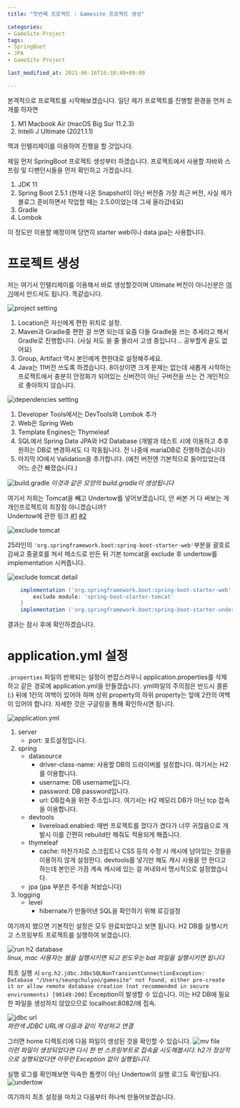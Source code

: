 ```yaml
---
title: "첫번째 프로젝트 : Gamesite 프로젝트 생성"

categories:
- GameSite-Project
tags:
- SpringBoot
- JPA
- GameSite Project

last_modified_at: 2021-06-16T10:38:40+09:00

---
```


본격적으로 프로젝트를 시작해보겠습니다.
일단 제가 프로젝트를 진행할 환경을 먼저 소개를 하자면

1. M1 Macbook Air (macOS Big Sur 11.2.3)
2. Intelli J Ultimate (2021.1.1)

맥과 인텔리제이를 이용하여 진행을 할 것입니다.

제일 먼저 SpringBoot 프로젝트 생성부터 하겠습니다.
프로젝트에서 사용할 자바와 스프링 및 디펜던시들을 먼저 확인하고 가겠습니다.

1. JDK 11
2. Spring Boot 2.5.1 (현재 나온 Snapshot이 아닌 버전중 가장 최근 버전, 사실 제가 블로그 준비하면서 작업할 때는 2.5.0이었는데 그새 올라갔네요)
3. Gradle
4. Lombok

이 정도만 이용할 예정이며 당연히 starter web이나 data jpa는 사용합니다.


# 프로젝트 생성
저는 여기서 인텔리제이를 이용해서 바로 생성할것이며 Ultimate 버전이 아니신분은 [여기](https://start.spring.io)에서 만드셔도 됩니다. 똑같습니다.

![project setting](/assets/images/gamesite/2/1.png)
1. Location은 자신에게 편한 위치로 설정.
2. Maven과 Gradle중 편한 걸 쓰면 되는데 요즘 다들 Gradle을 쓰는 추세라고 해서 Gradle로 진행합니다. (사실 저도 쓸 줄 몰라서 고생 중입니다... 공부할게 끝도 없어요)
3. Group, Artifact 역시 본인에게 편한대로 설정해주세요.
4. Java는 11버전 쓰도록 하겠습니다. 8이상이면 크게 문제는 없는데 새롭게 시작하는 프로젝트에서 충분히 안정화가 되어있는 신버전이 아닌 구버전을 쓰는 건 개인적으로 좋아하지 않습니다.

![dependencies setting](/assets/images/gamesite/2/2.png)
1. Developer Tools에서는 DevTools와 Lombok 추가
2. Web은 Spring Web
3. Template Engines는 Thymeleaf
4. SQL에서 Spring Data JPA와 H2 Database (개발과 테스트 시에 이용하고 추후 원하는 DB로 변경하셔도 다 작동됩니다. 전 나중에 mariaDB로 진행하겠습니다)
5. 마지막 IO에서 Validation을 추가합니다. (예전 버전엔 기본적으로 들어있었는데 어느 순간 빠졌습니다.)

![build.gradle](/assets/images/gamesite/2/3.png)
*이것과 같은 모양의 build.gradle이 생성됩니다*

여기서 저희는 Tomcat을 빼고 Undertow를 넣어보겠습니다, 안 써본 거 다 써보는 게 개인프로젝트의 최장점 아니겠습니까?  
Undertow에 관한 링크
[#1](https://zepinos.tistory.com/35)
[#2](https://zepinos.tistory.com/50)

![exclude tomcat](/assets/images/gamesite/2/4.png)  

25라인의 `'org.springframework.boot:spring-boot-starter-web'`부분을 괄호로 감싸고 중괄호를 쳐서 메소드로 만든 뒤
기본 tomcat을 exclude 후 undertow를 implementation 시켜줍니다.

![exclude tomcat detail](/assets/images/gamesite/2/5.png)
```groovy
	implementation ('org.springframework.boot:spring-boot-starter-web') {
		exclude module: 'spring-boot-starter-tomcat'
	}
	implementation ('org.springframework.boot:spring-boot-starter-undertow')
```
결과는 잠시 후에 확인하겠습니다.

# application.yml 설정
`.properties` 파일의 반복되는 설정이 번잡스러우니 application.properties를 삭제하고 같은 경로에 application.yml을 만들겠습니다.
yml파일의 주의점은 반드시 콜론(:) 뒤에 1칸의 여백이 있어야 하며 상위 property의 하위 property는 앞에 2칸의 여백이 있어야 합니다.
자세한 것은 구글링을 통해 확인하시면 됩니다.

![application.yml](/assets/images/gamesite/2/9.png)  

1. server
    * port: 포트설정입니다.
2. spring
    * datasource
        * driver-class-name: 사용할 DB의 드라이버를 설정합니다. 여기서는 H2를 이용합니다.
        * username: DB username입니다.
        * password: DB password입니다.
        * url: DB접속을 위한 주소입니다. 여기서는 H2 메모리 DB가 아닌 tcp 접속을 이용합니다.
    * devtools
        * livereload.enabled: 매번 프로젝트를 껐다가 켰다가 너무 귀찮음으로 개발시 이를 간편히 rebuild만 해줘도 적용되게 해줍니다.
    * thymeleaf
      * cache: 마찬가지로 스크립트나 CSS 등의 수정 시 캐시에 남아있는 것들을 이용하지 않게 설정한다. devtools를 넣기만 해도 캐시 사용을 안 한다고 하는데 본인은 가끔 계속 캐시에 있는 걸 꺼내와서 명시적으로 설정했습니다.
    * jpa (jpa 부분은 주석을 쳐놨습니다)
3. logging
    * level
        * hibernate가 만들어낸 SQL을 확인하기 위해 로깅설정  

여기까지 했으면 기본적인 설정은 모두 완료되었다고 보면 됩니다.
H2 DB를 실행시키고 스프링부트 프로젝트를 실행하여 보겠습니다.

![run h2 database](/assets/images/gamesite/2/6.png)  
*linux, mac 사용자는 쉘을 실행시키면 되고 윈도우는 bat 파일을 실행시키면 됩니다*

최초 실행 시 `org.h2.jdbc.JdbcSQLNonTransientConnectionException: Database "/Users/seungchulyoo/gamesite" not found, either pre-create it or allow remote database creation (not recommended in secure environments) [90149-200]` Exception이 발생할 수 있습니다.
이는 H2 DB에 필요한 파일을 생성하지 않았으므로 localhost:8082/에 접속.

![jdbc url](/assets/images/gamesite/2/7.png)  
*파란색 JDBC URL에 다음과 같이 작성하고 연결*

그러면 home 디렉토리에 다음 파일이 생성된 것을 확인할 수 있습니다.
![mv file](/assets/images/gamesite/2/8.png)  
*이런 파일이 생성되었다면 다시 한 번 스프링부트로 접속을 시도해봅시다. h2가 정상적으로 실행되었다면 아무런 Exception 없이 실행됩니다.*

실행 로그를 확인해보면 익숙한 톰캣이 아닌 Undertow의 실행 로그도 확인됩니다.
![undertow](/assets/images/gamesite/2/10.png)  

여기까지 최초 설정을 마치고 다음부터 하나씩 만들어보겠습니다.